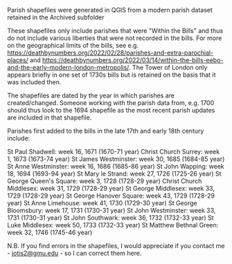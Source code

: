 Parish shapefiles were generated in QGIS from a modern parish dataset retained in the Archived subfolder

These shapefiles only include parishes that were "Within the Bills" and thus do not include various liberties that were not recorded in the bills. For more on the geographical limits of the bills, see e.g. https://deathbynumbers.org/2022/02/28/parishes-and-extra-parochial-places/ and https://deathbynumbers.org/2022/03/14/within-the-bills-eebo-and-the-early-modern-london-metropolis/. The Tower of London only appears briefly in one set of 1730s bills but is retained on the basis that it was included then. 

The shapefiles are dated by the year in which parishes are created/changed. Someone working with the parish data from, e.g. 1700 should thus look to the 1694 shapefile as the most recent parish updates are included in that shapefile.

Parishes first added to the bills in the late 17th and early 18th century include:

St Paul Shadwell: week 16, 1671 (1670-71 year)
Christ Church Surrey: week 1, 1673 (1673-74 year)
St James Westminster: week 30, 1685 (1684-85 year)
St Anne Westminster: week 16, 1686 (1685-86 year)
St John Wapping: week 18, 1694 (1693-94 year)
St Mary le Strand: week 27, 1726 (1725-26 year)
St George Queen's Square: week 3, 1728 (1728-29 year)
Christ Church Middlesex: week 31, 1729 (1728-29 year)
St George Middlesex: week 33, 1729 (1728-29 year)
St George Hanover Square: week 43, 1729 (1728-29 year)
St Anne Limehouse: week 41, 1730 (1729-30 year)
St George Bloomsbury: week 17, 1731 (1730-31 year)
St John Westminster: week 33, 1731 (1730-31 year)
St John Southwark: week 36, 1732 (1732-33 year)
St Luke Middlesex: week 50, 1733 (1732-33 year)
St Matthew Bethnal Green: week 32, 1746 (1745-46 year)

N.B. If you find errors in the shapefiles, I would appreciate if you contact me - jotis2@gmu.edu - so I can correct them here.
